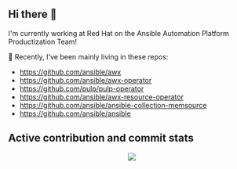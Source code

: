 <!--
**rooftopcellist/rooftopcellist** is a ✨ _special_ ✨ repository because its `README.md` (this file) appears on your GitHub profile.

Here are some ideas to get you started:

- 🔭 I’m currently working on ...
- 🌱 I’m currently learning ...
- 👯 I’m looking to collaborate on ...
- 🤔 I’m looking for help with ...
- 💬 Ask me about ...
- 📫 How to reach me: ...
- 😄 Pronouns: ...
- ⚡ Fun fact: ...
-->

## Hi there 👋

I'm currently working at Red Hat on the Ansible Automation Platform Productization Team!

🔭 Recently, I've been mainly living in these repos:
* https://github.com/ansible/awx
* https://github.com/ansible/awx-operator
* https://github.com/pulp/pulp-operator
* https://github.com/ansible/awx-resource-operator
* https://github.com/ansible/ansible-collection-memsource
* https://github.com/ansible/ansible


## Active contribution and commit stats

<p align="center">
<img src="https://github-readme-stats.vercel.app/api?username=rooftopcellist&count_private=true&show_icons=true">
</p>


<!--
Thanks to https://github.com/anuraghazra/github-readme-stats for the stats plugin.
-->
